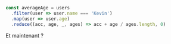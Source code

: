 ```js
const averageAge = users
  .filter(user => user.name === 'Kevin')
  .map(user => user.age)
  .reduce((acc, age, _, ages) => acc + age / ages.length, 0)
```

Et maintenant ?
